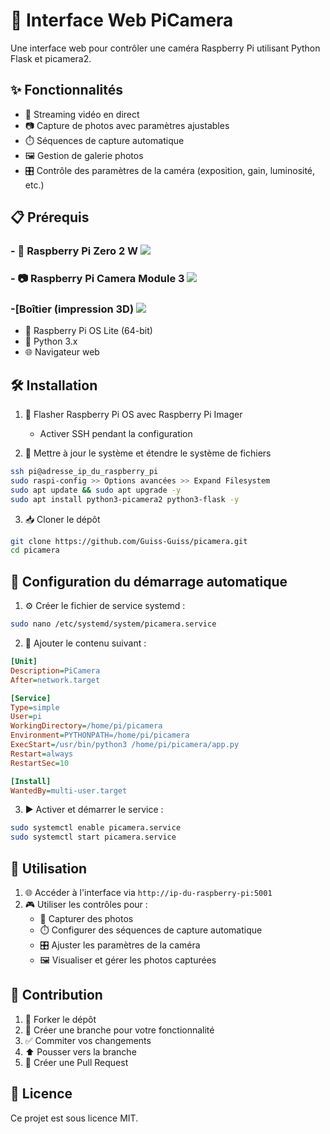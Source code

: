 # 📸 Interface Web PiCamera

Une interface web pour contrôler une caméra Raspberry Pi utilisant Python Flask et picamera2.

## ✨ Fonctionnalités

- 🎥 Streaming vidéo en direct
- 📷 Capture de photos avec paramètres ajustables
- ⏱️ Séquences de capture automatique
- 🖼️ Gestion de galerie photos
- 🎛️ Contrôle des paramètres de la caméra (exposition, gain, luminosité, etc.)

## 📋 Prérequis

### - 🤖 Raspberry Pi Zero 2 W  ![](https://github.com/Guiss-Guiss/picamera/static/media/RaspberryPiZero2W.jpg) 
### - 📷 Raspberry Pi Camera Module 3 ![](https://github.com/Guiss-Guiss/picamera/static/media/RaspberryPiCameraModule3.jpg) 
### -[Boîtier (impression 3D) ![](https://www.printables.com/model/1090727-case-for-raspberry-pi-zero-2w-and-camera-module-3) 

- 💾 Raspberry Pi OS Lite (64-bit)
- 🐍 Python 3.x
- 🌐 Navigateur web

## 🛠️ Installation

1. 💽 Flasher Raspberry Pi OS avec Raspberry Pi Imager
   - Activer SSH pendant la configuration

2. 🔄 Mettre à jour le système et étendre le système de fichiers
```bash
ssh pi@adresse_ip_du_raspberry_pi
sudo raspi-config >> Options avancées >> Expand Filesystem
sudo apt update && sudo apt upgrade -y
sudo apt install python3-picamera2 python3-flask -y
```

3. 📥 Cloner le dépôt
```bash
git clone https://github.com/Guiss-Guiss/picamera.git
cd picamera
```

## 🚀 Configuration du démarrage automatique

1. ⚙️ Créer le fichier de service systemd :
```bash
sudo nano /etc/systemd/system/picamera.service
```

2. 📝 Ajouter le contenu suivant :
```ini
[Unit]
Description=PiCamera
After=network.target

[Service]
Type=simple
User=pi
WorkingDirectory=/home/pi/picamera
Environment=PYTHONPATH=/home/pi/picamera
ExecStart=/usr/bin/python3 /home/pi/picamera/app.py
Restart=always
RestartSec=10

[Install]
WantedBy=multi-user.target
```

3. ▶️ Activer et démarrer le service :
```bash
sudo systemctl enable picamera.service
sudo systemctl start picamera.service
```

## 📖 Utilisation

1. 🌐 Accéder à l'interface via `http://ip-du-raspberry-pi:5001`
2. 🎮 Utiliser les contrôles pour :
   - 📸 Capturer des photos
   - ⏱️ Configurer des séquences de capture automatique
   - 🎛️ Ajuster les paramètres de la caméra
   - 🖼️ Visualiser et gérer les photos capturées



## 🤝 Contribution

1. 🔀 Forker le dépôt
2. 🌿 Créer une branche pour votre fonctionnalité
3. ✅ Commiter vos changements
4. ⬆️ Pousser vers la branche
5. 📩 Créer une Pull Request

## 📜 Licence

Ce projet est sous licence MIT.
